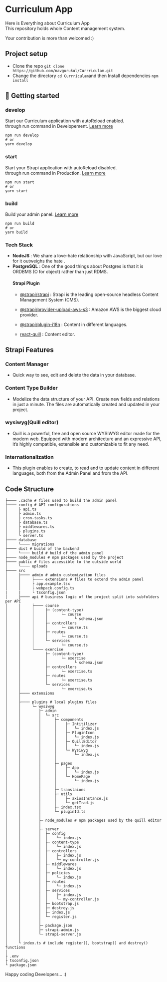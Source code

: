 # Curriculum App
Here is Everything about Curriculum App<br> 
This repository holds whole Content management system.

Your contribution is more than welcomed :)
## Project setup
- Clone the repo `git clone https://github.com/navgurukul/Currriculam.git`
- Change the directory `cd Currriculam`and then Install dependencies `npm install`  


## 🚀 Getting started 

### develop

Start our Curriculum application with autoReload enabled.<br>
through run command in Developement. [Learn more](https://docs.strapi.io/developer-docs/latest/developer-resources/cli/CLI.html#strapi-develop)

```
npm run develop
# or
yarn develop
```

### start

Start your Strapi application with autoReload disabled. <br>
through run command in Production. [Learn more](https://docs.strapi.io/developer-docs/latest/developer-resources/cli/CLI.html#strapi-start)

```
npm run start
# or
yarn start
```

### build

Build your admin panel. [Learn more](https://docs.strapi.io/developer-docs/latest/developer-resources/cli/CLI.html#strapi-build)

```
npm run build
# or
yarn build
```
### Tech Stack
- **NodeJS** : We share a love-hate relationship with JavaScript, but our love for it outweighs the hate . 
- **PostgreSQL** : One of the good things about Postgres is that it is ORDBMS (O for object) rather than just RDMS.
    #### Strapi Plugin
    - [@strapi/strapi](https://strapi.io/) : Strapi is the leading open-source headless Content Management System (CMS).
    - [@strapi/provider-upload-aws-s3](https://strapi.io/blog/how-to-set-up-amazon-s3-upload-provider-plugin-for-our-strapi-app) : Amazon AWS is the biggest cloud provider.
    - [@strapi/plugin-i18n](https://strapi.io/blog/i18n-implementation-and-best-practices-in-strapi) : Content in different languages.

    - [react-quill](https://strapi.io/blog/how-to-change-the-default-wysiwy-to-quill-editor) : Content editor.
## Strapi Features

### Content Manager
- Quick way to see, edit and delete the data in your database.
    
### Content Type Builder
- Modelize the data structure of your API. Create new fields and relations in just a minute. The files are automatically created and updated in your project.
###  wysiwyg(Quill editor)
- Quill is a powerful, free and open source WYSIWYG editor made for the modern web. Equipped with modern architecture and an expressive API, it’s highly compatible, extensible and customizable to fit any need.
### Internationalization
- This plugin enables to create, to read and to update content in different languages, both from the     Admin Panel and from the API.


## Code Structure

```
├──── .cache # files used to build the admin panel
├──── config # API configurations
│     ├ api.ts
│     ├ admin.ts
│     ├ cron-tasks.ts
│     ├ database.ts
│     ├ middlewares.ts
│     ├ plugins.ts
│     └ server.ts
├──── database
│     └──── migrations
├──── dist # build of the backend
│     └──── build # build of the admin panel
├──── node_modules # npm packages used by the project
├──── public # files accessible to the outside world
│     └──── uploads
├──── src
│     ├──── admin # admin customization files
│     │     ├──── extensions # files to extend the admin panel
│     │     ├ app.example.tsx
│     │     ├ webpack.config.ts
|     |     └ tsconfig.json
│     ├──── api # business logic of the project split into subfolders per API
│     │     ├──── course
│     │     │     ├─ (content-type)
│     │     │     │      └─ course
│     │     │     │            └ schema.json
│     │     │     ├─ controllers
│     │     │     │      └─ course.ts
│     │     │     ├─ routes
│     │     │     │      └─ course.ts
│     │     │     └─ services
│     │     │            └─ course.ts
│     │     └──── exercise
│     │           ├─ (content-type)
│     │           │      └─ exercise
│     │           │            └ schema.json
│     │           ├─ controllers
│     │           │      └─ exercise.ts
│     │           ├─ routes
│     │           │      └─ exercise.ts
│     │           └─ services
│     │                  └─ exercise.ts
│     ├──── extensions
│     │
│     ├──── plugins # local plugins files
│     │     └─ wysiwyg
│     │        ├─ admin
│     │        │  └─ src
│     │        │      ├─ components
│     │        │      │    ├─ Intitilizer
│     │        │      │    │   └─ index.js
│     │        │      │    ├─ PluginIcon
│     │        │      │    │   └─ index.js 
│     │        │      │    ├─ QuillEditor
│     │        │      │    │   └─ index.js
│     │        │      │    └─ Wysiwyg
│     │        │      │        └─ index.js
│     │        │      │
│     │        │      ├─ pages
│     │        │      │    ├─ App
│     │        │      │    │   └─ index.js 
│     │        │      │    └─ HomePage
│     │        │      │        └─ index.js
│     │        │      │
│     │        │      ├─ translaions
│     │        │      ├─ utils
│     │        │      │    ├─ axiosInstance.js
│     │        │      │    └─ getTrad.js
│     │        │      ├─ index.tsx
│     │        │      └─ pluginId.ts
│     │        │ 
│     │        ├─ node_modules # npm packages used by the quill editor
│     │        │ 
│     │        ├─ server 
│     │        │  ├─ config 
│     │        │  │    └─ index.js
│     │        │  ├─ content-type
│     │        │  │    └─ index.js
│     │        │  ├─ controllers
│     │        │  │    ├─ index.js
│     │        │  │    └─ my-controller.js
│     │        │  ├─ middlewares
│     │        │  │    └─ index.js
│     │        │  ├─ policies
│     │        │  │    └─ index.js
│     │        │  ├─ routes
│     │        │  │    └─ index.js
│     │        │  ├─ services
│     │        │  │    ├─ index.js
│     │        │  │    └─ my-controller.js
│     │        │  ├─ bootstrap.js
│     │        │  ├─ destroy.js
│     │        │  ├─ index,js
│     │        │  └─ register.js
│     │        │
│     │        ├─ package.json
│     │        ├─ strapi-admin.js
│     │        └─ strapi-server.js
│     │    
│     └ index.ts # include register(), bootstrap() and destroy() functions
│     
├ .env
├ tsconfig.json
└ package.json
```

Happy coding Developers... :)